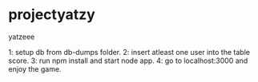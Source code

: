 # projectyatzy
yatzeee

1: setup db from db-dumps folder.
2: insert atleast one user into the table score.
3: run npm install and start node app.
4: go to localhost:3000 and enjoy the game.

